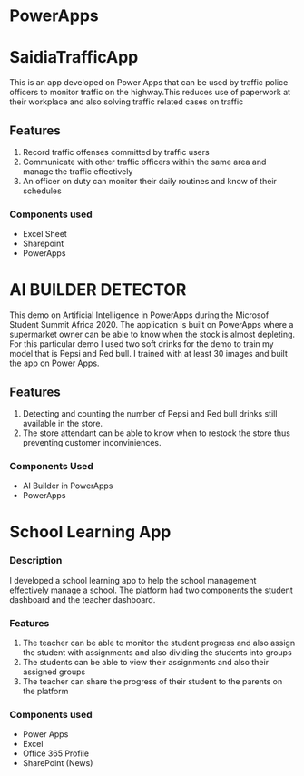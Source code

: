 # PowerApps
# SaidiaTrafficApp
This is an app developed on Power Apps that can be used by traffic police officers to monitor traffic on the highway.This reduces use of paperwork at their workplace
and also solving traffic related cases on traffic
## Features
1. Record traffic offenses committed by traffic users
2. Communicate with other traffic officers within the same area and manage the traffic effectively
3. An officer on duty can monitor their daily routines and know of their schedules 
### Components used
- Excel Sheet
- Sharepoint
- PowerApps

# AI BUILDER DETECTOR
This demo on Artificial Intelligence in PowerApps during the Microsof Student Summit Africa 2020. The application is built on PowerApps where a supermarket 
owner can be able to know when the stock is almost depleting. For this particular demo I used two soft  drinks for the demo to train my model that is Pepsi and 
Red bull. I trained with at least 30 images and built the app on Power Apps.
## Features
1. Detecting and counting the number of Pepsi and Red bull drinks still available in the store.
2. The store attendant can be able to know when to restock the store thus preventing customer inconviniences.

### Components Used
- AI Builder in PowerApps
- PowerApps

# School Learning App
### Description
I developed a school learning app to help the school management effectively manage a school. The platform had two components the student dashboard and the teacher 
dashboard. 

### Features
1. The teacher can be able to monitor the student progress and also assign the student with assignments and also dividing the students into groups
2. The students can be able to view their assignments and also their assigned groups 
3. The teacher can share the progress of their student to the parents on the platform

### Components used
- Power Apps
- Excel 
- Office 365 Profile
- SharePoint (News)
